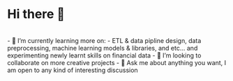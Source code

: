 # Hi there 👋

<br>
- 🌱 I’m currently learning more on:
  - ETL & data pipline design, data preprocessing, machine learning models & libraries, and etc...
and experimenting newly learnt skills on financial data
- 👯 I’m looking to collaborate on more creative projects
- 💬 Ask me about anything you want, I am open to any kind of interesting discussion

<!--
**ccfandy1/ccfandy1** is a ✨ _special_ ✨ repository because its `README.md` (this file) appears on your GitHub profile.

Here are some ideas to get you started:

-->
